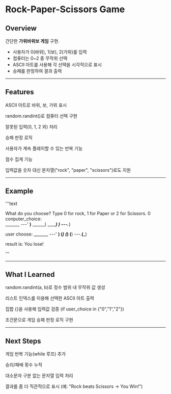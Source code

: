 # Rock-Paper-Scissors Game

## Overview
간단한 **가위바위보 게임** 구현.  
- 사용자가 0(바위), 1(보), 2(가위)를 입력
- 컴퓨터는 0~2 중 무작위 선택
- ASCII 아트를 사용해 각 선택을 시각적으로 표시
- 승패를 판정하여 결과 출력

---

## Features

 ASCII 아트로 바위, 보, 가위 표시

 random.randint()로 컴퓨터 선택 구현

 잘못된 입력(0, 1, 2 외) 처리

 승패 판정 로직

 사용자가 계속 플레이할 수 있는 반복 기능

 점수 집계 기능

 입력값을 숫자 대신 문자열("rock", "paper", "scissors")로도 지원

---

## Example

'''text

What do you choose? Type 0 for rock, 1 for Paper or 2 for Scissors. 0
conputer_choice:     
     _______
---'    ____)____
           ______)
          _______)
         _______)
---.__________)

user choose: 
    _______
---'   ____)
      (_____)
      (_____)
      (____)
---.__(___)

result is:
You lose!

'''

---

## What I Learned

random.randint(a, b)로 정수 범위 내 무작위 값 생성

리스트 인덱스를 이용해 선택한 ASCII 아트 출력

집합 {}을 사용해 입력값 검증 (if user_choice in {"0","1","2"})

조건문으로 게임 승패 판정 로직 구현

---

## Next Steps

게임 반복 기능(while 루프) 추가

승리/패배 횟수 누적

대소문자 구분 없는 문자열 입력 처리

결과를 좀 더 직관적으로 표시 (예: "Rock beats Scissors → You Win!")